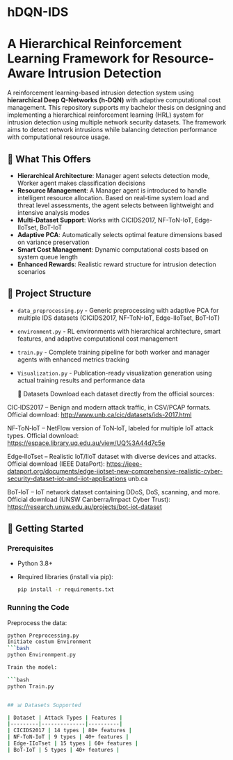 # hDQN-IDS

# A Hierarchical Reinforcement Learning Framework for Resource-Aware Intrusion Detection
A reinforcement learning-based intrusion detection system using **hierarchical Deep Q-Networks (h-DQN)** with adaptive computational cost management. This repository supports my bachelor thesis on designing and implementing a hierarchical reinforcement learning (HRL) system for intrusion detection using multiple network security datasets. The framework aims to detect network intrusions while balancing detection performance with computational resource usage.

## 🎯 What This Offers

- **Hierarchical Architecture**: Manager agent selects detection mode, Worker agent makes classification decisions
- **Resource Management**: A Manager agent is introduced to handle intelligent resource allocation. Based on real-time system load and threat level assessments, the agent selects between lightweight and intensive analysis modes
- **Multi-Dataset Support**: Works with CICIDS2017, NF-ToN-IoT, Edge-IIoTset, BoT-IoT
- **Adaptive PCA**: Automatically selects optimal feature dimensions based on variance preservation
- **Smart Cost Management**: Dynamic computational costs based on system queue length
- **Enhanced Rewards**: Realistic reward structure for intrusion detection scenarios

## 📂 Project Structure
- `data_preprocessing.py` - Generic preprocessing with adaptive PCA for multiple IDS datasets (CICIDS2017, NF-ToN-IoT, Edge-IIoTset, BoT-IoT)
- `environment.py` - RL environments with hierarchical architecture, smart features, and adaptive computational cost management
- `train.py`  - Complete training pipeline for both worker and manager agents with enhanced metrics tracking
- `Visualization.py` - Publication-ready visualization generation using actual training results and performance data

  📂 Datasets
Download each dataset directly from the official sources:

CIC‑IDS2017 – Benign and modern attack traffic, in CSV/PCAP formats.
Official download: http://www.unb.ca/cic/datasets/ids-2017.html 

NF‑ToN‑IoT – NetFlow version of ToN‑IoT, labeled for multiple IoT attack types.
Official download: https://espace.library.uq.edu.au/view/UQ%3A44d7c5e 

Edge‑IIoTset – Realistic IoT/IIoT dataset with diverse devices and attacks.
Official download (IEEE DataPort): https://ieee-dataport.org/documents/edge-iiotset-new-comprehensive-realistic-cyber-security-dataset-iot-and-iiot-applications 
unb.ca

BoT‑IoT – IoT network dataset containing DDoS, DoS, scanning, and more.
Official download (UNSW Canberra/Impact Cyber Trust): https://research.unsw.edu.au/projects/bot-iot-dataset 

## 🚀 Getting Started

### Prerequisites

- Python 3.8+
- Required libraries (install via pip):
  
  ```bash
  pip install -r requirements.txt

### Running the Code
Preprocess the data:

 ```bash
python Preprocessing.py
Initiate costum Environment
 ```bash
python Environmpent.py

Train the model:

 ```bash
python Train.py


## 📊 Datasets Supported

| Dataset | Attack Types | Features |
|---------|--------------|----------|
| CICIDS2017 | 14 types | 80+ features |
| NF-ToN-IoT | 9 types | 40+ features |
| Edge-IIoTset | 15 types | 60+ features |
| BoT-IoT | 5 types | 40+ features |

